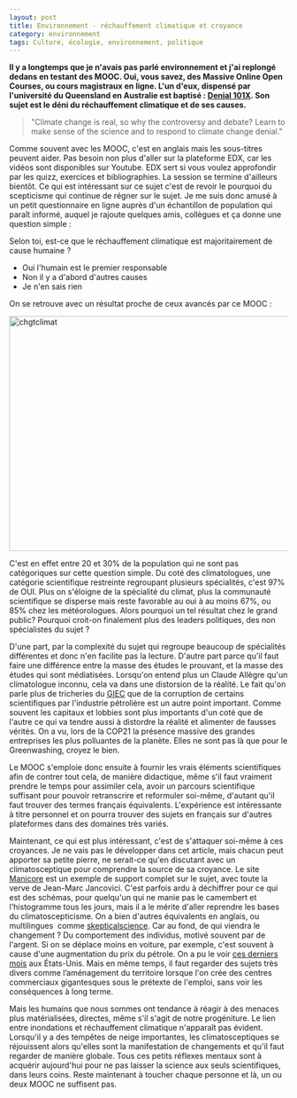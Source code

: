 ```yaml
---
layout: post
title: Environnement - réchauffement climatique et croyance
category: environnement
tags: Culture, écologie, environnement, politique
---
```

**Il y a longtemps que je n'avais pas parlé environnement et j'ai replongé dedans en testant des MOOC. Oui, vous savez, des Massive Online Open Courses, ou cours magistraux en ligne. L'un d'eux, dispensé par l'université du Queensland en Australie est baptisé : <span style="text-decoration:underline;"><a href="https://www.edx.org/course/making-sense-climate-science-denial-uqx-denial101x-0">Denial 101X</a></span>. Son sujet est le déni du réchauffement climatique et de ses causes.**

<blockquote>"Climate change is real, so why the controversy and debate? Learn to make sense of the science and to respond to climate change denial."</blockquote>

Comme souvent avec les MOOC, c'est en anglais mais les sous-titres peuvent aider. Pas besoin non plus d'aller sur la plateforme EDX, car les vidéos sont disponibles sur Youtube. EDX sert si vous voulez approfondir par les quizz, exercices et bibliographies. La session se termine d'ailleurs bientôt. Ce qui est intéressant sur ce sujet c'est de revoir le pourquoi du scepticisme qui continue de régner sur le sujet. Je me suis donc amusé à un petit questionnaire en ligne auprès d'un échantillon de population qui paraît informé, auquel je rajoute quelques amis, collègues et ça donne une question simple :

Selon toi, est-ce que le réchauffement climatique est majoritairement de cause humaine ?

 * Oui l'humain est le premier responsable
 * Non il y a d'abord d'autres causes
 * Je n'en sais rien

On se retrouve avec un résultat proche de ceux avancés par ce MOOC :

<img class="alignnone size-large wp-image-1529" src="https://cheziceman.files.wordpress.com/2016/06/chgtclimat.jpg?w=730" alt="chgtclimat" width="730" height="424" />

C'est en effet entre 20 et 30% de la population qui ne sont pas catégoriques sur cette question simple. Du coté des climatologues, une catégorie scientifique restreinte regroupant plusieurs spécialités, c'est 97% de OUI. Plus on s'éloigne de la spécialité du climat, plus la communauté scientifique se disperse mais reste favorable au oui à au moins 67%, ou 85% chez les météorologues. Alors pourquoi un tel résultat chez le grand public? Pourquoi croit-on finalement plus des leaders politiques, des non spécialistes du sujet ?

D'une part, par la complexité du sujet qui regroupe beaucoup de spécialités différentes et donc n'en facilite pas la lecture. D'autre part parce qu'il faut faire une différence entre la masse des études le prouvant, et la masse des études qui sont médiatisées. Lorsqu'on entend plus un Claude Allègre qu'un climatologue inconnu, cela va dans une distorsion de la réalité. Le fait qu'on parle plus de tricheries du <span style="text-decoration:underline;"><a href="https://www.ipcc.ch/home_languages_main_french.shtml">GIEC</a></span> que de la corruption de certains scientifiques par l'industrie pétrolière est un autre point important. Comme souvent les capitaux et lobbies sont plus importants d'un coté que de l'autre ce qui va tendre aussi à distordre la réalité et alimenter de fausses vérités. On a vu, lors de la COP21 la présence massive des grandes entreprises les plus polluantes de la planète. Elles ne sont pas là que pour le Greenwashing, croyez le bien.

Le MOOC s'emploie donc ensuite à fournir les vrais éléments scientifiques afin de contrer tout cela, de manière didactique, même s'il faut vraiment prendre le temps pour assimiler cela, avoir un parcours scientifique suffisant pour pouvoir retranscrire et reformuler soi-même, d'autant qu'il faut trouver des termes français équivalents. L'expérience est intéressante à titre personnel et on pourra trouver des sujets en français sur d'autres plateformes dans des domaines très variés.

Maintenant, ce qui est plus intéressant, c'est de s'attaquer soi-même à ces croyances. Je ne vais pas le développer dans cet article, mais chacun peut apporter sa petite pierre, ne serait-ce qu'en discutant avec un climatosceptique pour comprendre la source de sa croyance. Le site <span style="text-decoration:underline;"><a href="http://manicore.com/documentation/serre/seule_action.html">Manicore</a></span> est un exemple de support complet sur le sujet, avec toute la verve de Jean-Marc Jancovici. C'est parfois ardu à déchiffrer pour ce qui est des schémas, pour quelqu'un qui ne manie pas le camembert et l'histogramme tous les jours, mais il a le mérite d'aller reprendre les bases du climatoscepticisme. On a bien d'autres équivalents en anglais, ou multilingues  comme <span style="text-decoration:underline;"><a href="http://www.skepticalscience.com/translation.php?lang=12">skepticalscience</a></span>. Car au fond, de qui viendra le changement ? Du comportement des individus, motivé souvent par de l'argent. Si on se déplace moins en voiture, par exemple, c'est souvent à cause d'une augmentation du prix du pétrole. On a pu le voir <span style="text-decoration:underline;"><a href="https://cheziceman.wordpress.com/2016/01/26/automobile-le-petrole-baisse-la-pollution-monte/">ces derniers mois</a></span> aux États-Unis. Mais en même temps, il faut regarder des sujets très divers comme l’aménagement du territoire lorsque l'on crée des centres commerciaux gigantesques sous le prétexte de l'emploi, sans voir les conséquences à long terme.

Mais les humains que nous sommes ont tendance à réagir à des menaces plus matérialisées, directes, même s'il s'agit de notre progéniture. Le lien entre inondations et réchauffement climatique n'apparaît pas évident. Lorsqu'il y a des tempêtes de neige importantes, les climatosceptiques se réjouissent alors qu'elles sont la manifestation de changements et qu'il faut regarder de manière globale. Tous ces petits réflexes mentaux sont à acquérir aujourd'hui pour ne pas laisser la science aux seuls scientifiques, dans leurs coins. Reste maintenant à toucher chaque personne et là, un ou deux MOOC ne suffisent pas.




